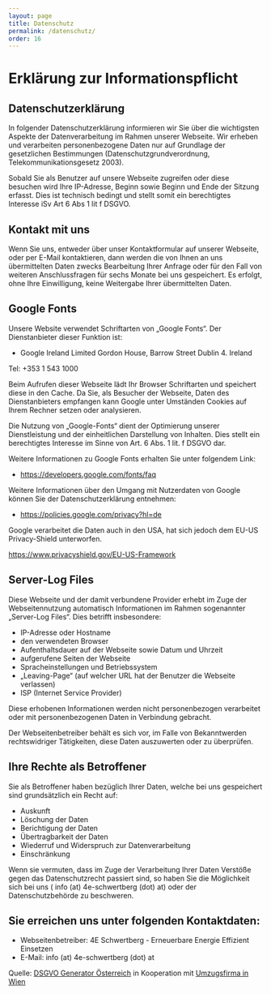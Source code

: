 ```yaml
---
layout: page
title: Datenschutz
permalink: /datenschutz/
order: 16
---
```

# Erklärung zur Informationspflicht

## Datenschutzerklärung

In folgender Datenschutzerklärung informieren wir Sie über die wichtigsten Aspekte der Datenverarbeitung im Rahmen unserer Webseite. Wir erheben und verarbeiten personenbezogene Daten nur auf Grundlage der gesetzlichen Bestimmungen (Datenschutzgrundverordnung, Telekommunikationsgesetz 2003).

Sobald Sie als Benutzer auf unsere Webseite zugreifen oder diese besuchen wird Ihre IP-Adresse, Beginn sowie Beginn und Ende der Sitzung erfasst. Dies ist technisch bedingt und stellt somit ein berechtigtes Interesse iSv Art 6 Abs 1 lit f DSGVO.


## Kontakt mit uns

Wenn Sie uns, entweder über unser Kontaktformular auf unserer Webseite, oder per E-Mail kontaktieren, dann werden die von Ihnen an uns übermittelten Daten zwecks Bearbeitung Ihrer Anfrage oder für den Fall von weiteren Anschlussfragen für sechs Monate bei uns gespeichert. Es erfolgt, ohne Ihre Einwilligung, keine Weitergabe Ihrer übermittelten Daten.


## Google Fonts

Unsere Website verwendet Schriftarten von „Google Fonts“. Der Dienstanbieter dieser Funktion ist:

* Google Ireland Limited Gordon House, Barrow Street Dublin 4. Ireland

Tel: +353 1 543 1000

Beim Aufrufen dieser Webseite lädt Ihr Browser Schriftarten und speichert diese in den Cache. Da Sie, als Besucher der Webseite, Daten des Dienstanbieters empfangen kann Google unter Umständen Cookies auf Ihrem Rechner setzen oder analysieren.

Die Nutzung von „Google-Fonts“ dient der Optimierung unserer Dienstleistung und der einheitlichen Darstellung von Inhalten. Dies stellt ein berechtigtes Interesse im Sinne von Art. 6 Abs. 1 lit. f DSGVO dar.

Weitere Informationen zu Google Fonts erhalten Sie unter folgendem Link:

* https://developers.google.com/fonts/faq

Weitere Informationen über den Umgang mit Nutzerdaten von Google können Sie der Datenschutzerklärung entnehmen:

* https://policies.google.com/privacy?hl=de

Google verarbeitet die Daten auch in den USA, hat sich jedoch dem
EU-US Privacy-Shield unterworfen.

https://www.privacyshield.gov/EU-US-Framework


## Server-Log Files

Diese Webseite und der damit verbundene Provider erhebt im Zuge der Webseitennutzung automatisch Informationen im Rahmen sogenannter „Server-Log Files“. Dies betrifft insbesondere:

* IP-Adresse oder Hostname
* den verwendeten Browser
* Aufenthaltsdauer auf der Webseite sowie Datum und Uhrzeit
* aufgerufene Seiten der Webseite
* Spracheinstellungen und Betriebssystem
* „Leaving-Page“ (auf welcher URL hat der Benutzer die Webseite verlassen)
* ISP (Internet Service Provider)

Diese erhobenen Informationen werden nicht personenbezogen verarbeitet oder mit personenbezogenen Daten in Verbindung gebracht.

Der Webseitenbetreiber behält es sich vor, im Falle von Bekanntwerden rechtswidriger Tätigkeiten, diese Daten auszuwerten oder zu überprüfen.


## Ihre Rechte als Betroffener

Sie als Betroffener haben bezüglich Ihrer Daten, welche bei uns gespeichert sind grundsätzlich ein Recht auf:

* Auskunft
* Löschung der Daten
* Berichtigung der Daten
* Übertragbarkeit der Daten
* Wiederruf und Widerspruch zur Datenverarbeitung
* Einschränkung

Wenn sie vermuten, dass im Zuge der Verarbeitung Ihrer Daten Verstöße gegen das Datenschutzrecht passiert sind, so haben Sie die Möglichkeit sich bei uns ( info (at) 4e-schwertberg (dot) at) oder der Datenschutzbehörde zu beschweren.


## Sie erreichen uns unter folgenden Kontaktdaten:

* Webseitenbetreiber: 4E Schwertberg - Erneuerbare Energie Effizient Einsetzen
* E-Mail: info (at) 4e-schwertberg (dot) at

Quelle: [DSGVO Generator Österreich](https://www.rechtstexte-generator.at/dsgvo-generator-oesterreich/) in Kooperation mit [Umzugsfirma in Wien](https://deine-umzugsfirma.at/)

